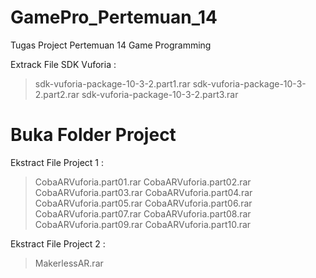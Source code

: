 # GamePro_Pertemuan_14
 Tugas Project Pertemuan 14 Game Programming


Extrack File SDK Vuforia :
> sdk-vuforia-package-10-3-2.part1.rar
> sdk-vuforia-package-10-3-2.part2.rar
> sdk-vuforia-package-10-3-2.part3.rar


# Buka Folder Project
Ekstract File Project 1 :
> CobaARVuforia.part01.rar
> CobaARVuforia.part02.rar
> CobaARVuforia.part03.rar
> CobaARVuforia.part04.rar
> CobaARVuforia.part05.rar
> CobaARVuforia.part06.rar
> CobaARVuforia.part07.rar
> CobaARVuforia.part08.rar
> CobaARVuforia.part09.rar
> CobaARVuforia.part10.rar

Ekstract File Project 2 :
> MakerlessAR.rar
